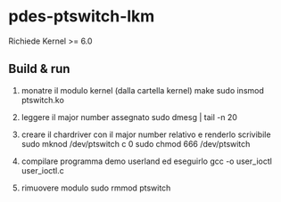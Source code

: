 # pdes-ptswitch-lkm

Richiede Kernel >= 6.0

## Build & run

1) monatre il modulo kernel
(dalla cartella kernel)
make
sudo insmod ptswitch.ko

2) leggere il major number assegnato
sudo dmesg | tail -n 20

3) creare il chardriver con il major number relativo e renderlo scrivibile
sudo mknod /dev/ptswitch c <MAJOR> 0
sudo chmod 666 /dev/ptswitch

4) compilare programma demo userland ed eseguirlo
gcc -o user_ioctl user_ioctl.c

5) rimuovere modulo
sudo rmmod ptswitch
